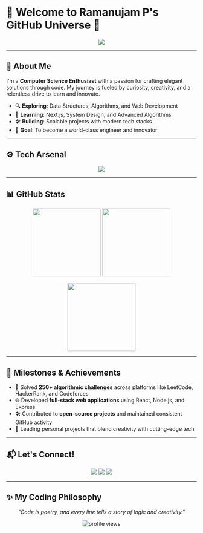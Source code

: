 # 👋 Welcome to Ramanujam P's GitHub Universe 🚀

<p align="center">
  <img src="https://readme-typing-svg.herokuapp.com?font=JetBrains+Mono&size=26&pause=800&color=00C4FF&center=true&vCenter=true&width=800&lines=🔥+Passionate+Coder;💻+Web+Dev+Wizard;🧠+Problem-Solving+Ninja;🌌+Building+the+Future;⚡+Code+%7C+Create+%7C+Conquer" />
</p>

---

## 🌟 About Me

I'm a **Computer Science Enthusiast** with a passion for crafting elegant solutions through code. My journey is fueled by curiosity, creativity, and a relentless drive to learn and innovate.

- 🔍 **Exploring**: Data Structures, Algorithms, and Web Development  
- 🌱 **Learning**: Next.js, System Design, and Advanced Algorithms  
- 🛠 **Building**: Scalable projects with modern tech stacks  
- 🎯 **Goal**: To become a world-class engineer and innovator  

---

## ⚙️ Tech Arsenal

<p align="center">
  <img src="https://skillicons.dev/icons?i=java,cpp,python,html,css,js,react,nodejs,express,git,github,figma,vscode" />
</p>

---
## 📊 GitHub Stats

<p align="center">
  <img src="https://github-readme-stats.vercel.app/api?username=Ramanujam-p&show_icons=true&theme=dracula&hide_border=true&count_private=true" height="180px" />
  <img src="https://github-readme-stats.vercel.app/api/top-langs/?username=Ramanujam-p&layout=compact&theme=dracula&hide_border=true" height="180px" />
</p>

<p align="center">
  <img src="https://github-readme-streak-stats.herokuapp.com/?user=Ramanujam-p&theme=dracula&hide_border=true" height="180px" />
</p>

---

## 🏅 Milestones & Achievements

- 🧩 Solved **250+ algorithmic challenges** across platforms like LeetCode, HackerRank, and Codeforces  
- 🌐 Developed **full-stack web applications** using React, Node.js, and Express  
- 🛠 Contributed to **open-source projects** and maintained consistent GitHub activity  
- 🚀 Leading personal projects that blend creativity with cutting-edge tech  

---

## 📬 Let's Connect!

<p align="center">
  <a href="mailto:pramanujam68@gmail.com"><img src="https://img.shields.io/badge/Email-D14836?style=flat-square&logo=gmail&logoColor=white" /></a>
  <a href="https://github.com/Ramanujam-p"><img src="https://img.shields.io/badge/GitHub-181717?style=flat-square&logo=github&logoColor=white" /></a>
  <a href="https://www.linkedin.com/in/ramanujam-p"><img src="https://img.shields.io/badge/LinkedIn-0A66C2?style=flat-square&logo=linkedin&logoColor=white" /></a>
</p>

---

## ✨ My Coding Philosophy

<p align="center">
  <em>"Code is poetry, and every line tells a story of logic and creativity."</em>
</p>

<p align="center">
  <img src="https://komarev.com/ghpvc/?username=Ramanujam-p&style=flat-square&color=00C4FF" alt="profile views" />
</p>
